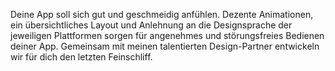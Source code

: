 Deine App soll sich gut und geschmeidig anfühlen. Dezente Animationen, ein übersichtliches Layout und Anlehnung an die Designsprache der jeweiligen Plattformen sorgen für angenehmes und störungsfreies Bedienen deiner App. Gemeinsam mit meinen talentierten Design-Partner entwickeln wir für dich den letzten Feinschliff.